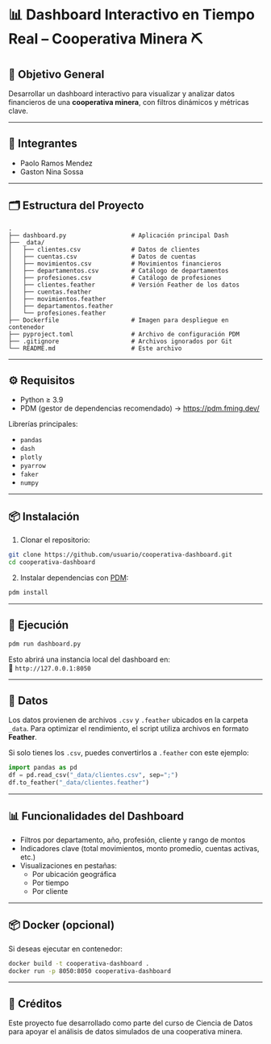 # 📊 Dashboard Interactivo en Tiempo Real – Cooperativa Minera ⛏️

## 🎯 Objetivo General
Desarrollar un dashboard interactivo para visualizar y analizar datos financieros de una **cooperativa minera**, con filtros dinámicos y métricas clave.

---

## 👥 Integrantes

- Paolo Ramos Mendez  
- Gaston Nina Sossa  

---

## 🗂️ Estructura del Proyecto

```
.
├── dashboard.py                  # Aplicación principal Dash
├── _data/
│   ├── clientes.csv              # Datos de clientes
│   ├── cuentas.csv               # Datos de cuentas
│   ├── movimientos.csv           # Movimientos financieros
│   ├── departamentos.csv         # Catálogo de departamentos
│   ├── profesiones.csv           # Catálogo de profesiones
│   ├── clientes.feather          # Versión Feather de los datos
│   ├── cuentas.feather
│   ├── movimientos.feather
│   ├── departamentos.feather
│   └── profesiones.feather
├── Dockerfile                    # Imagen para despliegue en contenedor
├── pyproject.toml                # Archivo de configuración PDM
├── .gitignore                    # Archivos ignorados por Git
└── README.md                     # Este archivo
```

---

## ⚙️ Requisitos

- Python ≥ 3.9
- PDM (gestor de dependencias recomendado) → https://pdm.fming.dev/

Librerías principales:

- `pandas`
- `dash`
- `plotly`
- `pyarrow`
- `faker`
- `numpy`

---

## 📦 Instalación

1. Clonar el repositorio:

```bash
git clone https://github.com/usuario/cooperativa-dashboard.git
cd cooperativa-dashboard
```

2. Instalar dependencias con [PDM](https://pdm.fming.dev/):

```bash
pdm install
```

---

## 🚀 Ejecución

```bash
pdm run dashboard.py
```

Esto abrirá una instancia local del dashboard en:  
📍 `http://127.0.0.1:8050`

---

## 🧪 Datos

Los datos provienen de archivos `.csv` y `.feather` ubicados en la carpeta `_data`. Para optimizar el rendimiento, el script utiliza archivos en formato **Feather**.

Si solo tienes los `.csv`, puedes convertirlos a `.feather` con este ejemplo:

```python
import pandas as pd
df = pd.read_csv("_data/clientes.csv", sep=";")
df.to_feather("_data/clientes.feather")
```

---

## 📊 Funcionalidades del Dashboard

- Filtros por departamento, año, profesión, cliente y rango de montos
- Indicadores clave (total movimientos, monto promedio, cuentas activas, etc.)
- Visualizaciones en pestañas:
  - Por ubicación geográfica
  - Por tiempo
  - Por cliente

---

## 📦 Docker (opcional)

Si deseas ejecutar en contenedor:

```bash
docker build -t cooperativa-dashboard .
docker run -p 8050:8050 cooperativa-dashboard
```

---

## 🧠 Créditos

Este proyecto fue desarrollado como parte del curso de Ciencia de Datos para apoyar el análisis de datos simulados de una cooperativa minera.